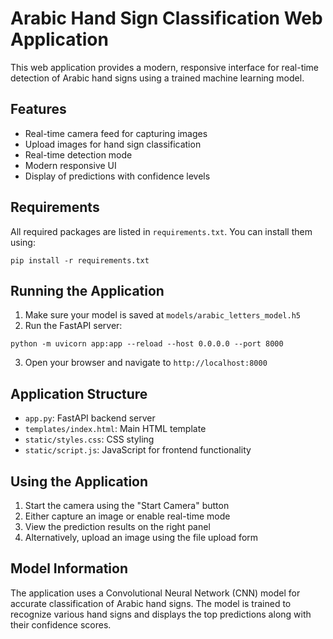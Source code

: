 # Arabic Hand Sign Classification Web Application

This web application provides a modern, responsive interface for real-time detection of Arabic hand signs using a trained machine learning model.

## Features

- Real-time camera feed for capturing images
- Upload images for hand sign classification
- Real-time detection mode
- Modern responsive UI
- Display of predictions with confidence levels

## Requirements

All required packages are listed in `requirements.txt`. You can install them using:

```
pip install -r requirements.txt
```

## Running the Application

1. Make sure your model is saved at `models/arabic_letters_model.h5`
2. Run the FastAPI server:

```
python -m uvicorn app:app --reload --host 0.0.0.0 --port 8000
```

3. Open your browser and navigate to `http://localhost:8000`

## Application Structure

- `app.py`: FastAPI backend server
- `templates/index.html`: Main HTML template
- `static/styles.css`: CSS styling
- `static/script.js`: JavaScript for frontend functionality

## Using the Application

1. Start the camera using the "Start Camera" button
2. Either capture an image or enable real-time mode
3. View the prediction results on the right panel
4. Alternatively, upload an image using the file upload form

## Model Information

The application uses a Convolutional Neural Network (CNN) model for accurate classification of Arabic hand signs. The model is trained to recognize various hand signs and displays the top predictions along with their confidence scores.
